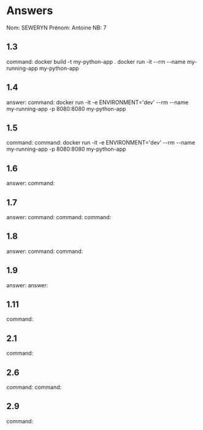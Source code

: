 # Answers

Nom: SEWERYN
Prénom: Antoine
NB: 7

## 1.3
command: 
docker build -t my-python-app .
docker run -it --rm --name my-running-app my-python-app
## 1.4
answer:
command: docker run -it -e ENVIRONMENT='dev' --rm --name my-running-app -p 8080:8080 my-python-app

## 1.5
command: command: docker run -it -e ENVIRONMENT='dev' --rm --name my-running-app -p 8080:8080 my-python-app

## 1.6
answer:
command: 

## 1.7
answer:
command: 
command: 
command: 

## 1.8
answer:
command: 
command: 

## 1.9
answer:
answer:

## 1.11
command: 

## 2.1
command: 

## 2.6
command: 
command: 

## 2.9
command: 

